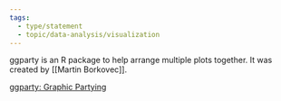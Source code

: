 ```yaml
---
tags: 
  - type/statement
  - topic/data-analysis/visualization
---
```

ggparty is an R package to help arrange multiple plots together. It was created by [[Martin Borkovec]].

[ggparty: Graphic Partying](https://cran.r-project.org/web/packages/ggparty/vignettes/ggparty-graphic-partying.html)